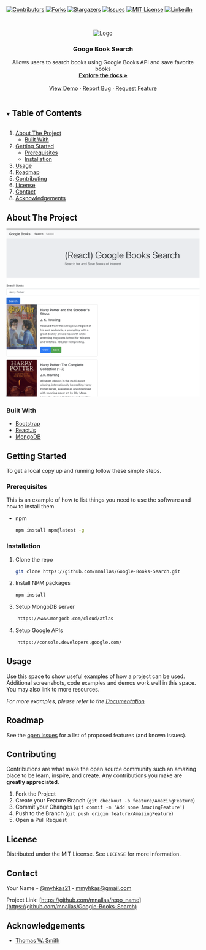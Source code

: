 [![Contributors][contributors-shield]][contributors-url]
[![Forks][forks-shield]][forks-url]
[![Stargazers][stars-shield]][stars-url]
[![Issues][issues-shield]][issues-url]
[![MIT License][license-shield]][license-url]
[![LinkedIn][linkedin-shield]][linkedin-url]

<!-- PROJECT LOGO -->
<br />
<p align="center">
  <a href="https://github.com/mnallas/Google-Books-Search">
    <img src="https://via.placeholder.com/150" alt="Logo" width="80" height="80">
  </a>

  <h3 align="center">Googe Book Search</h3>

  <p align="center">
    Allows users to search books using Google Books API and save favorite books
    <br />
    <a href="https://github.com/mnallas/Google-Books-Search"><strong>Explore the docs »</strong></a>
    <br />
    <br />
    <a href="https://mn-googlebooksearch.herokuapp.com/">View Demo</a>
    ·
    <a href="https://github.com/mnallas/Google-Books-Search/issues">Report Bug</a>
    ·
    <a href="https://github.com/mnallas/Google-Books-Search/issues">Request Feature</a>
  </p>
</p>

<!-- TABLE OF CONTENTS -->
<details open="open">
  <summary><h2 style="display: inline-block">Table of Contents</h2></summary>
  <ol>
    <li>
      <a href="#about-the-project">About The Project</a>
      <ul>
        <li><a href="#built-with">Built With</a></li>
      </ul>
    </li>
    <li>
      <a href="#getting-started">Getting Started</a>
      <ul>
        <li><a href="#prerequisites">Prerequisites</a></li>
        <li><a href="#installation">Installation</a></li>
      </ul>
    </li>
    <li><a href="#usage">Usage</a></li>
    <li><a href="#roadmap">Roadmap</a></li>
    <li><a href="#contributing">Contributing</a></li>
    <li><a href="#license">License</a></li>
    <li><a href="#contact">Contact</a></li>
    <li><a href="#acknowledgements">Acknowledgements</a></li>
  </ol>
</details>

<!-- ABOUT THE PROJECT -->

## About The Project

[![Product Name Screen Shot][product-screenshot]]()

### Built With

- [Bootstrap](https://getbootstrap.com/docs/4.5/getting-started/introduction/)
- [ReactJs](https://reactjs.org/)
- [MongoDB](https://www.mongodb.com/)

<!-- GETTING STARTED -->

## Getting Started

To get a local copy up and running follow these simple steps.

### Prerequisites

This is an example of how to list things you need to use the software and how to install them.

- npm
  ```sh
  npm install npm@latest -g
  ```

### Installation

1. Clone the repo
   ```sh
   git clone https://github.com/mnallas/Google-Books-Search.git
   ```
2. Install NPM packages
   ```sh
   npm install
   ```
3. Setup MongoDB server

```sh
    https://www.mongodb.com/cloud/atlas
```

4. Setup Google APIs

```sh
    https://console.developers.google.com/
```

<!-- USAGE EXAMPLES -->

## Usage

Use this space to show useful examples of how a project can be used. Additional screenshots, code examples and demos work well in this space. You may also link to more resources.

_For more examples, please refer to the [Documentation](https://github.com/mnallas/Google-Books-Search)_

<!-- ROADMAP -->

## Roadmap

See the [open issues](https://github.com/mnallas/Google-Books-Search/issues) for a list of proposed features (and known issues).

<!-- CONTRIBUTING -->

## Contributing

Contributions are what make the open source community such an amazing place to be learn, inspire, and create. Any contributions you make are **greatly appreciated**.

1. Fork the Project
2. Create your Feature Branch (`git checkout -b feature/AmazingFeature`)
3. Commit your Changes (`git commit -m 'Add some AmazingFeature'`)
4. Push to the Branch (`git push origin feature/AmazingFeature`)
5. Open a Pull Request

<!-- LICENSE -->

## License

Distributed under the MIT License. See `LICENSE` for more information.

<!-- CONTACT -->

## Contact

Your Name - [@myhkas21](https://twitter.com/myhkas21) - mmyhkas@gmail.com

Project Link: [https://github.com/mnallas/repo_name](https://github.com/mnallas/Google-Books-Search)

<!-- ACKNOWLEDGEMENTS -->

## Acknowledgements

- [Thomas W. Smith](https://github.com/TS22082)

<!-- MARKDOWN LINKS & IMAGES -->
<!-- https://www.markdownguide.org/basic-syntax/#reference-style-links -->

[contributors-shield]: https://img.shields.io/github/contributors/mnallas/Google-Books-Search.svg?style=for-the-badge
[contributors-url]: https://github.com/mnallas/Google-Books-Search/graphs/contributors
[forks-shield]: https://img.shields.io/github/forks/mnallas/Google-Books-Search.svg?style=for-the-badge
[forks-url]: https://github.com/mnallas/Google-Books-Search/network/members
[stars-shield]: https://img.shields.io/github/stars/mnallas/Google-Books-Search.svg?style=for-the-badge
[stars-url]: https://github.com/mnallas/Google-Books-Search/stargazers
[issues-shield]: https://img.shields.io/github/issues/mnallas/Google-Books-Search.svg?style=for-the-badge
[issues-url]: https://github.com/mnallas/Google-Books-Search/issues
[license-shield]: https://img.shields.io/github/license/mnallas/Google-Books-Search.svg?style=for-the-badge
[license-url]: https://github.com/mnallas/Google-Books-Search/blob/master/LICENSE.txt
[linkedin-shield]: https://img.shields.io/badge/-LinkedIn-black.svg?style=for-the-badge&logo=linkedin&colorB=555
[linkedin-url]: https://www.linkedin.com/in/myhkas-nallas-15980416a/
[product-screenshot]: client/public/homepage.png
